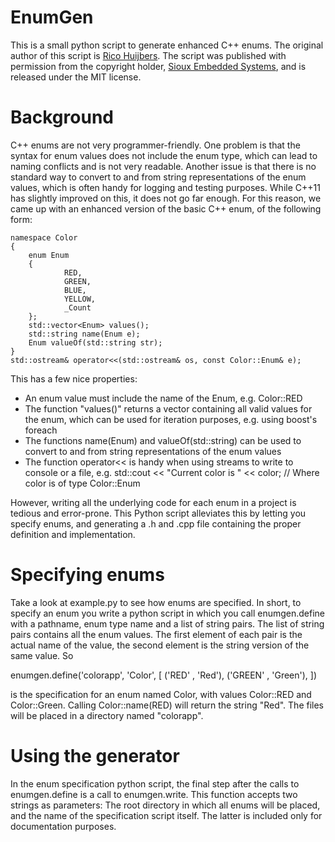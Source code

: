 EnumGen
=======

This is a small python script to generate enhanced C++ enums. The original author of this script is [Rico Huijbers](https://github.com/rix0rrr). The script was published with permission from the copyright holder, [Sioux Embedded Systems](http://www.sioux.eu/en/), and is released under the MIT license.

Background
==========

C++ enums are not very programmer-friendly. One problem is that the syntax for enum values does not include the enum type, which can lead to naming conflicts and is not very readable. Another issue is that there is no standard way to convert to and from string representations of the enum values, which is often handy for logging and testing purposes. While C++11 has slightly improved on this, it does not go far enough. For this reason, we came up with an enhanced version of the basic C++ enum, of the following form:

    namespace Color
    {
        enum Enum
        {
                RED,
                GREEN,
                BLUE,
                YELLOW,
                _Count
        };
        std::vector<Enum> values();
        std::string name(Enum e);
        Enum valueOf(std::string str);
    }
    std::ostream& operator<<(std::ostream& os, const Color::Enum& e);

This has a few nice properties:

* An enum value must include the name of the Enum, e.g. Color::RED
* The function "values()" returns a vector containing all valid values for the enum, which can be used for iteration purposes, e.g. using boost's foreach
* The functions name(Enum) and valueOf(std::string) can be used to convert to and from string representations of the enum values
* The function operator<< is handy when using streams to write to console or a file, e.g. std::cout << "Current color is " << color; // Where color is of type Color::Enum

However, writing all the underlying code for each enum in a project is tedious and error-prone. This Python script alleviates this by letting you specify enums, and generating a .h and .cpp file containing the proper definition and implementation.

Specifying enums
================

Take a look at example.py to see how enums are specified. In short, to specify an enum you write a python script in which you call enumgen.define with a pathname, enum type name and a list of string pairs. The list of string pairs contains all the enum values. The first element of each pair is the actual name of the value, the second element is the string version of the same value. So

enumgen.define('colorapp', 'Color', [
    ('RED' , 'Red'),
    ('GREEN' , 'Green'),
    ])

is the specification for an enum named Color, with values Color::RED and Color::Green. Calling Color::name(RED) will return the string "Red". The files will be placed in a directory named "colorapp".


Using the generator
===================

In the enum specification python script, the final step after the calls to enumgen.define is a call to enumgen.write. This function accepts two strings as parameters: The root directory in which all enums will be placed, and the name of the specification script itself. The latter is included only for documentation purposes. 

